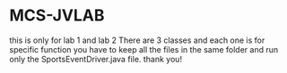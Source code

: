 # MCS-JVLAB
this is only for lab 1 and lab 2
There  are  3 classes and each one is for specific function 
you have to keep all the files in the same folder and run only the SportsEventDriver.java file.
thank you!
